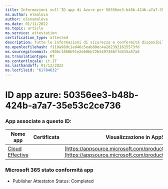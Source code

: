 ```yaml
---
title: Informazioni sull'ID app di Azure per 50356ee3-b48b-424b-a7a7-35e53c2ce736
ms.author: elmalova
author: elenamalova
ms.date: 01/11/2022
ms.topic: article
ms.service: attestation
certification_type: attested
description: Tutte le informazioni di sicurezza e conformità disponibili per 50356ee3-b48b-424b-a7a7-35e53c2ce736.
ms.openlocfilehash: f110a98dc1ad46c5eab88ec4a2d23921615573fd
ms.sourcegitcommit: c90bc1880b91e2e60bb72b5497366ffd415a57a8
ms.translationtype: MT
ms.contentlocale: it-IT
ms.lasthandoff: 01/12/2022
ms.locfileid: "61784632"
---
```

# <a name="azure-app-id-50356ee3-b48b-424b-a7a7-35e53c2ce736"></a>ID app azure: 50356ee3-b48b-424b-a7a7-35e53c2ce736


### <a name="apps-associated-with-this-id"></a>App associate a questo ID:
| **Nome app** | **Certificata** | **Visualizzazione in AppSource** |
|--------------|---------------|-----------------------|
| [Cloud Effective](https://docs.microsoft.com/microsoft-365-app-certification/forward/WA200002408) |  | [https://appsource.microsoft.com/product/office/WA200002408](https://appsource.microsoft.com/product/office/WA200002408) |

### <a name="microsoft-365-app-compliance-status"></a>Microsoft 365 stato conformità app
- Publisher Attestaton Status: Completed
